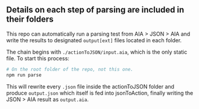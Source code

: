 ## Details on each step of parsing are included in their folders

This repo can automatically run a parsing test from AIA > JSON > AIA and write the results to designated `output[ext]` files located in each folder.

The chain begins with `./actionToJSON/input.aia`, which is the only static file. To start this process:

```bash
# On the root folder of the repo, not this one.
npm run parse
```

This will rewrite every `.json` file inside the actionToJSON folder and produce `output.json` which itself is fed into jsonToAction, finally writing the JSON > AIA result as `output.aia`.

